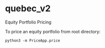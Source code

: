 # quebec_v2
Equity Portfolio Pricing

To price an equity portfolio from root directory:

`python3 -m PriceApp.price`
